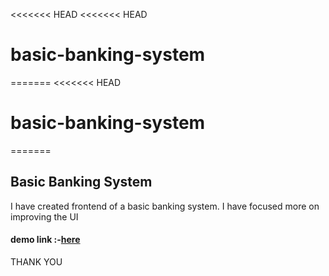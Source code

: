 <<<<<<< HEAD
<<<<<<< HEAD
# basic-banking-system
=======
<<<<<<< HEAD
# basic-banking-system
=======
## Basic Banking System
I have created frontend of a basic banking system.
I have focused more on improving the UI

#### demo link :-[here](file:///C:/Users/avita/Downloads/Sparks-Foundation-main/docs/index.html)




THANK YOU
